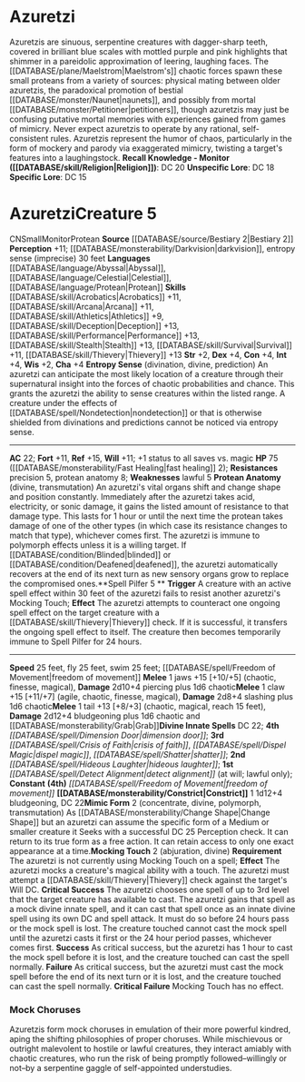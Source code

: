 ﻿---
ac: '22'
alignment: CN
charisma: '+4'
constitution: '+4'
creature_ability:
- Constrict
- Entropy Sense
- Mimic Form
- Mocking Touch
- Protean Anatomy
- Spell Pilfer
creature_family: '[[DATABASE/monsterfamily/Protean|Protean]]'
dexterity: '+4'
fly_speed: '25'
fortitude: '+11'
hp: 75 ( fast healing 2)
id: '765'
intelligence: '+4'
land_speed: '25'
language:
- '[[DATABASE/language/Abyssal|Abyssal]]'
- '[[DATABASE/language/Celestial|Celestial]]'
- '[[DATABASE/language/Protean|Protean]]'
level: '5'
max_speed: '25'
name: Azuretzi
perception: '+11'
rarity: Common
reflex: '+15'
resistance:
- precision 5
- protean anatomy 8
sense:
- '[[DATABASE/monsterability/Darkvision|darkvision]]'
- entropy sense (imprecise) 30 feet
size: Small
skill:
- '[[DATABASE/skill/Acrobatics|Acrobatics]] +11'
- '[[DATABASE/skill/Arcana|Arcana]] +11'
- '[[DATABASE/skill/Athletics|Athletics]] +9'
- '[[DATABASE/skill/Deception|Deception]] +13'
- '[[DATABASE/skill/Performance|Performance]] +13'
- '[[DATABASE/skill/Stealth|Stealth]] +13'
- '[[DATABASE/skill/Survival|Survival]] +11'
- '[[DATABASE/skill/Thievery|Thievery]] +13'
source: '[[DATABASE/source/Bestiary 2|Bestiary 2]]'
speed:
- 25 feet
- fly 25 feet
- swim 25 feet; [[DATABASE/spell/Freedom of Movement|freedom ofmovement]]
spell:
- '[[DATABASE/spell/Crisis of Faith|Crisis of Faith]]'
- '[[DATABASE/spell/Detect Alignment|Detect Alignment]]'
- '[[DATABASE/spell/Dimension Door|Dimension Door]]'
- '[[DATABASE/spell/Dispel Magic|Dispel Magic]]'
- '[[DATABASE/spell/Freedom of Movement|Freedom of Movement]]'
- '[[DATABASE/spell/Hideous Laughter|Hideous Laughter]]'
- '[[DATABASE/spell/Shatter|Shatter]]'
strength: '+2'
strength_req: '2'
strongest_save:
- Reflex
swim_speed: '25'
trait:
- '[[DATABASE/trait/Monitor|Monitor]]'
- '[[DATABASE/trait/Protean|Protean]]'
type: Creature
vision: Darkvision
weakest_save:
- Fortitude
- Will
weakness:
- lawful 5
will: '+11'
wisdom: '+2'

---
# Azuretzi

Azuretzis are sinuous, serpentine creatures with dagger-sharp teeth, covered in brilliant blue scales with mottled purple and pink highlights that shimmer in a pareidolic approximation of leering, laughing faces. The [[DATABASE/plane/Maelstrom|Maelstrom's]] chaotic forces spawn these small proteans from a variety of sources: physical mating between older azuretzis, the paradoxical promotion of bestial [[DATABASE/monster/Naunet|naunets]], and possibly from mortal [[DATABASE/monster/Petitioner|petitioners]], though azuretzis may just be confusing putative mortal memories with experiences gained from games of mimicry. Never expect azuretzis to operate by any rational, self-consistent rules.
 Azuretzis represent the humor of chaos, particularly in the form of mockery and parody via exaggerated mimicry, twisting a target's features into a laughingstock.
**Recall Knowledge - Monitor ([[DATABASE/skill/Religion|Religion]])**: DC 20
**Unspecific Lore**: DC 18
**Specific Lore**: DC 15

# Azuretzi<span class="item-type">Creature 5</span>

<span class="trait-alignment item-trait">CN</span><span class="trait-size item-trait">Small</span><span class="item-trait">Monitor</span><span class="item-trait">Protean</span>
**Source** [[DATABASE/source/Bestiary 2|Bestiary 2]] 
**Perception** +11; [[DATABASE/monsterability/Darkvision|darkvision]], entropy sense (imprecise) 30 feet
**Languages** [[DATABASE/language/Abyssal|Abyssal]], [[DATABASE/language/Celestial|Celestial]], [[DATABASE/language/Protean|Protean]]
**Skills** [[DATABASE/skill/Acrobatics|Acrobatics]] +11, [[DATABASE/skill/Arcana|Arcana]] +11, [[DATABASE/skill/Athletics|Athletics]] +9, [[DATABASE/skill/Deception|Deception]] +13, [[DATABASE/skill/Performance|Performance]] +13, [[DATABASE/skill/Stealth|Stealth]] +13, [[DATABASE/skill/Survival|Survival]] +11, [[DATABASE/skill/Thievery|Thievery]] +13
**Str** +2, **Dex** +4, **Con** +4, **Int** +4, **Wis** +2, **Cha** +4
**Entropy Sense** (divination, divine, prediction) An azuretzi can anticipate the most likely location of a creature through their supernatural insight into the forces of chaotic probabilities and chance. This grants the azuretzi the ability to sense creatures within the listed range. A creature under the effects of [[DATABASE/spell/Nondetection|nondetection]] or that is otherwise shielded from divinations and predictions cannot be noticed via entropy sense.

---
**AC** 22; **Fort** +11, **Ref** +15, **Will** +11; +1 status to all saves vs. magic
**HP** 75 ([[DATABASE/monsterability/Fast Healing|fast healing]] 2); **Resistances** precision 5, protean anatomy 8; **Weaknesses** lawful 5
<span class="in-box-ability">**Protean Anatomy** (divine, transmutation) An azuretzi's vital organs shift and change shape and position constantly. Immediately after the azuretzi takes acid, electricity, or sonic damage, it gains the listed amount of resistance to that damage type. This lasts for 1 hour or until the next time the protean takes damage of one of the other types (in which case its resistance changes to match that type), whichever comes first.</span><span class="in-box-ability"> The azuretzi is immune to polymorph effects unless it is a willing target. If [[DATABASE/condition/Blinded|blinded]] or [[DATABASE/condition/Deafened|deafened]], the azuretzi automatically recovers at the end of its next turn as new sensory organs grow to replace the compromised ones.</span><span class="in-box-ability">**Spell Pilfer <span class="action-icon">5</span> ** **Trigger** A creature with an active spell effect within 30 feet of the azuretzi fails to resist another azuretzi's Mocking Touch; **Effect** The azuretzi attempts to counteract one ongoing spell effect on the target creature with a [[DATABASE/skill/Thievery|Thievery]] check. If it is successful, it transfers the ongoing spell effect to itself. The creature then becomes temporarily immune to Spell Pilfer for 24 hours.</span>

---
**Speed** 25 feet, fly 25 feet, swim 25 feet; [[DATABASE/spell/Freedom of Movement|freedom of movement]]
<span class="in-box-ability">**Melee** <span class="action-icon">1</span> jaws +15 [+10/+5] (chaotic, finesse, magical), **Damage** 2d10+4 piercing plus 1d6 chaotic</span><span class="in-box-ability">**Melee** <span class="action-icon">1</span> claw +15 [+11/+7] (agile, chaotic, finesse, magical), **Damage** 2d8+4 slashing plus 1d6 chaotic</span><span class="in-box-ability">**Melee** <span class="action-icon">1</span> tail +13 [+8/+3] (chaotic, magical, reach 15 feet), **Damage** 2d12+4 bludgeoning plus 1d6 chaotic and [[DATABASE/monsterability/Grab|Grab]]</span>**Divine Innate Spells** DC 22; **4th** _[[DATABASE/spell/Dimension Door|dimension door]]_; **3rd** _[[DATABASE/spell/Crisis of Faith|crisis of faith]]_, _[[DATABASE/spell/Dispel Magic|dispel magic]]_, _[[DATABASE/spell/Shatter|shatter]]_; **2nd** _[[DATABASE/spell/Hideous Laughter|hideous laughter]]_; **1st** _[[DATABASE/spell/Detect Alignment|detect alignment]]_ (at will; lawful only); **Constant** **(4th)** _[[DATABASE/spell/Freedom of Movement|freedom of movement]]_
<span class="in-box-ability">**[[DATABASE/monsterability/Constrict|Constrict]]** <span class="action-icon">1</span> 1d12+4 bludgeoning, DC 22</span><span class="in-box-ability">**Mimic Form** <span class="action-icon">2</span> (concentrate, divine, polymorph, transmutation) As [[DATABASE/monsterability/Change Shape|Change Shape]] but an azuretzi can assume the specific form of a Medium or smaller creature it Seeks with a successful DC 25 Perception check. It can return to its true form as a free action. It can retain access to only one exact appearance at a time.</span><span class="in-box-ability">**Mocking Touch** <span class="action-icon">2</span> (abjuration, divine) **Requirement** The azuretzi is not currently using Mocking Touch on a spell; **Effect** The azuretzi mocks a creature's magical ability with a touch. The azuretzi must attempt a [[DATABASE/skill/Thievery|Thievery]] check against the target's Will DC. 
**Critical Success** The azuretzi chooses one spell of up to 3rd level that the target creature has available to cast. The azuretzi gains that spell as a mock divine innate spell, and it can cast that spell once as an innate divine spell using its own DC and spell attack. It must do so before 24 hours pass or the mock spell is lost. The creature touched cannot cast the mock spell until the azuretzi casts it first or the 24 hour period passes, whichever comes first. 
**Success** As critical success, but the azuretzi has 1 hour to cast the mock spell before it is lost, and the creature touched can cast the spell normally. 
**Failure** As critical success, but the azuretzi must cast the mock spell before the end of its next turn or it is lost, and the creature touched can cast the spell normally. 
**Critical Failure** Mocking Touch has no effect.</span>

###  Mock Choruses

Azuretzis form mock choruses in emulation of their more powerful kindred, aping the shifting philosophies of proper choruses. While mischievous or outright malevolent to hostile or lawful creatures, they interact amiably with chaotic creatures, who run the risk of being promptly followed–willingly or not–by a serpentine gaggle of self-appointed understudies.